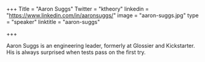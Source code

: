 +++
Title = "Aaron Suggs"
Twitter = "ktheory"
linkedin = "https://www.linkedin.com/in/aaronsuggs/"
image = "aaron-suggs.jpg"
type = "speaker"
linktitle = "aaron-suggs"

+++

Aaron Suggs is an engineering leader, formerly at Glossier and Kickstarter. His is always surprised when tests pass on the first try.
